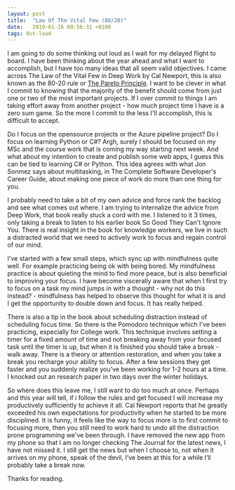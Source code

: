 ```yaml
---
layout: post
title:  "Law Of The Vital Few (80/20)"
date:   2019-01-16 09:56:31 +0100
tags: Out-loud
---
```


I am going to do some thinking out loud as I wait for my delayed flight to board. I have been thinking about the year ahead and what I want to accomplish, but I have too many ideas that all seem valid objectives. I came across The Law of the Vital Few in Deep Work by Cal Newport, this is also known as the 80-20 rule or [The Pareto Principle](https://en.wikipedia.org/wiki/Pareto_principle). I want to be clever in what I commit to knowing that the majority of the benefit should come from just one or two of the most important projects. If I over commit to things I am taking effort away from another project - how much project time I have is a zero sum game. So the more I commit to the less I'll accomplish, this is difficult to accept. 

Do I focus on the opensource projects or the Azure pipeline project? Do I focus on learning Python or C#? Argh, surely I should be focused on my MSc and the course work that is coming my way starting next week. And what about my intention to create and publish some web apps, I guess this can be tied to learning C# or Python. This idea agrees with what Jon Sonmez says about multitasking, in The Complete Software Developer's Career Guide, about making one piece of work do more than one thing for you.

I probably need to take a bit of my own advice and force rank the backlog and see what comes out where. I am trying to internalize the advice from Deep Work, that book really stuck a cord with me. I listened to it 3 times, only taking a break to listen to his earlier book So Good They Can't Ignore You. There is real insight in the book for knowledge workers, we live in such a distracted world that we need to actively work to focus and regain control of our mind.

I've started with a few small steps, which sync up with mindfulness quite well. For example practicing being ok with being bored. My mindfulness practice is about quieting the mind to find more peace, but is also beneficial to improving your focus. I have become viscerally aware that when I first try to focus on a task my mind jumps in with a thought - why not do this instead? - mindfulness has helped to observe this thought for what it is and I get the opportunity to double down and focus. It has really helped.

There is also a tip in the book about scheduling distraction instead of scheduling focus time. So there is the Pomodoro technique which I've been practicing, especially for College work. This technique involves setting a timer for a fixed amount of time and not breaking away from your focused task until the timer is up, but when it is finished you should take a break - walk away. There is a theory or attention restoration, and when you take a break you recharge your ability to focus. After a few sessions they get faster and you suddenly realize you've been working for 1-2 hours at a time. I knocked out an research paper in two days over the winter holidays.

So where does this leave me, I still want to do too much at once. Perhaps and this year will tell, if i follow the rules and get focused I will increase my productively sufficiently to achieve it all. Cal Newport reports that he greatly exceeded his own expectations for productivity when he started to be more disciplined. It is funny, it feels like the way to focus more is to first commit to focusing more, then you still need to work hard to undo all the distraction prone programming we've been through. I have removed the new app from my phone so that I am no longer checking The Journal for the latest news, I have not missed it. I still get the news but when I choose to, not when it arrives on my phone, speak of the devil, I’ve been at this for a while I’ll probably take a break now.

Thanks for reading.